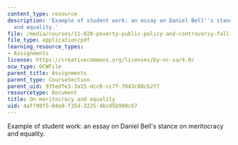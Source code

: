 ```yaml
---
content_type: resource
description: 'Example of student work: an essay on Daniel Bell''s stance on meritocracy
  and equality.'
file: /media/courses/11-020-poverty-public-policy-and-controversy-fall-2003/4aff80f504e8f35d32254bcd5b989cb7_bell_paper.pdf
file_type: application/pdf
learning_resource_types:
- Assignments
license: https://creativecommons.org/licenses/by-nc-sa/4.0/
ocw_type: OCWFile
parent_title: Assignments
parent_type: CourseSection
parent_uid: 935edfe3-3a15-dcc0-cc7f-7043c88cb2f7
resourcetype: Document
title: On meritocracy and equality
uid: 4aff80f5-04e8-f35d-3225-4bcd5b989cb7
---
```

Example of student work: an essay on Daniel Bell's stance on meritocracy and equality.